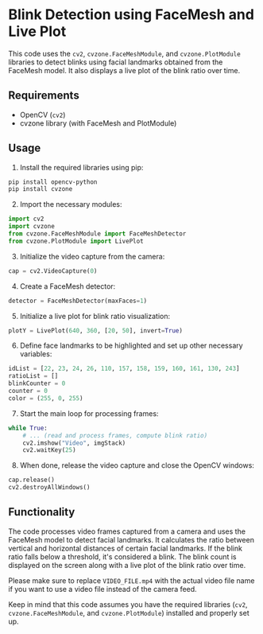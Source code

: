 # Blink Detection using FaceMesh and Live Plot

This code uses the `cv2`, `cvzone.FaceMeshModule`, and `cvzone.PlotModule` libraries to detect blinks using facial landmarks obtained from the FaceMesh model. It also displays a live plot of the blink ratio over time.

## Requirements

- OpenCV (`cv2`)
- cvzone library (with FaceMesh and PlotModule)

## Usage

1. Install the required libraries using pip:

```bash
pip install opencv-python
pip install cvzone
```

2. Import the necessary modules:

```python
import cv2
import cvzone
from cvzone.FaceMeshModule import FaceMeshDetector
from cvzone.PlotModule import LivePlot
```

3. Initialize the video capture from the camera:

```python
cap = cv2.VideoCapture(0)
```

4. Create a FaceMesh detector:

```python
detector = FaceMeshDetector(maxFaces=1)
```

5. Initialize a live plot for blink ratio visualization:

```python
plotY = LivePlot(640, 360, [20, 50], invert=True)
```

6. Define face landmarks to be highlighted and set up other necessary variables:

```python
idList = [22, 23, 24, 26, 110, 157, 158, 159, 160, 161, 130, 243]
ratioList = []
blinkCounter = 0
counter = 0
color = (255, 0, 255)
```

7. Start the main loop for processing frames:

```python
while True:
    # ... (read and process frames, compute blink ratio)
    cv2.imshow("Video", imgStack)
    cv2.waitKey(25)
```

8. When done, release the video capture and close the OpenCV windows:

```python
cap.release()
cv2.destroyAllWindows()
```

## Functionality

The code processes video frames captured from a camera and uses the FaceMesh model to detect facial landmarks. It calculates the ratio between vertical and horizontal distances of certain facial landmarks. If the blink ratio falls below a threshold, it's considered a blink. The blink count is displayed on the screen along with a live plot of the blink ratio over time.

Please make sure to replace `VIDEO_FILE.mp4` with the actual video file name if you want to use a video file instead of the camera feed.

Keep in mind that this code assumes you have the required libraries (`cv2`, `cvzone.FaceMeshModule`, and `cvzone.PlotModule`) installed and properly set up.